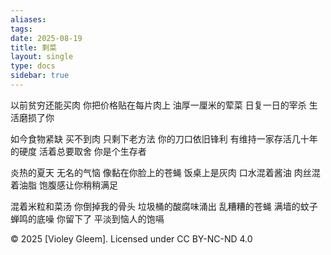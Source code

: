 ```yaml
---
aliases: 
tags: 
date: 2025-08-19
title: 剩菜
layout: single
type: docs
sidebar: true
---
```


以前贫穷还能买肉
你把价格贴在每片肉上
油厚一厘米的荤菜
日复一日的宰杀
生活磨损了你

如今食物紧缺
买不到肉
只剩下老方法
你的刀口依旧锋利
有维持一家存活几十年的硬度
活着总要取舍
你是个生存者

炎热的夏天
无名的气恼
像黏在你脸上的苍蝇
饭桌上是灰肉
口水混着酱油
肉丝混着油脂
饱腹感让你稍稍满足

混着米粒和菜汤
你倒掉我的骨头
垃圾桶的酸腐味涌出
乱糟糟的苍蝇
满墙的蚊子
蝉鸣的底噪
你留下了
平淡到恼人的饱嗝

© 2025 [Violey Gleem]. Licensed under CC BY-NC-ND 4.0